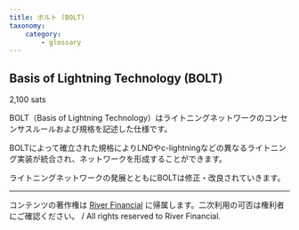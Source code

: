 ```yaml
---
title: ボルト (BOLT)
taxonomy:
    category:
        - glossary
---
```


## Basis of Lightning Technology (BOLT)
2,100 sats

BOLT（Basis of Lightning Technology）はライトニングネットワークのコンセンサスルールおよび規格を記述した仕様です。

BOLTによって確立された規格によりLNDやc-lightningなどの異なるライトニング実装が統合され、ネットワークを形成することができます。

ライトニングネットワークの発展とともにBOLTは修正・改良されていきます。

---
コンテンツの著作権は [River Financial](https://river.com/) に帰属します。二次利用の可否は権利者にご確認ください。 / All rights reserved to River Financial.
